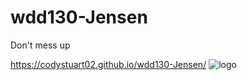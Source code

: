 # wdd130-Jensen

Don't mess up

https://codystuart02.github.io/wdd130-Jensen/
![logo](https://github.com/user-attachments/assets/310db289-28aa-46de-a01b-e0b27a41150e)
